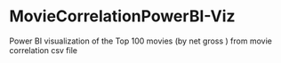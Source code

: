 # MovieCorrelationPowerBI-Viz
Power BI visualization of the Top 100 movies (by net gross ) from movie correlation csv file
